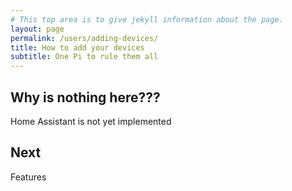 ```yaml
---
# This top area is to give jekyll information about the page.
layout: page
permalink: /users/adding-devices/
title: How to add your devices
subtitle: One Pi to rule them all
---
```


## Why is nothing here???

Home Assistant is not yet implemented

## Next

Features